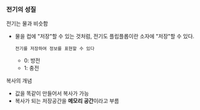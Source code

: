 ### 전기의 성질

전기는 물과 비슷함

- 물을 컵에 "저장"할 수 있는 것처럼,
  전기도 플립플롭이란 소자에 "저장"할 수 있다.

  `전기를 저장하여 정보를 표현할 수 있다`

  - 0: 방전
  - 1: 충전
  
복사의 개념
- 값을 똑같이 만들어서 복사가 가능
- 복사가 되는 저장공간을 **메모리 공간**이라고 부름